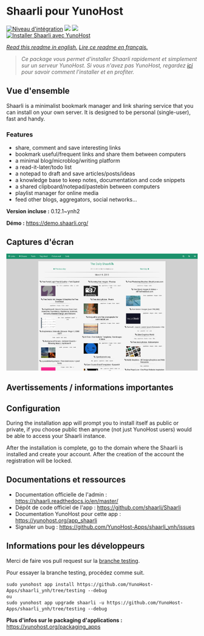 # Shaarli pour YunoHost

[![Niveau d'intégration](https://dash.yunohost.org/integration/shaarli.svg)](https://dash.yunohost.org/appci/app/shaarli) ![](https://ci-apps.yunohost.org/ci/badges/shaarli.status.svg) ![](https://ci-apps.yunohost.org/ci/badges/shaarli.maintain.svg)  
[![Installer Shaarli avec YunoHost](https://install-app.yunohost.org/install-with-yunohost.svg)](https://install-app.yunohost.org/?app=shaarli)

*[Read this readme in english.](./README.md)*
*[Lire ce readme en français.](./README_fr.md)*

> *Ce package vous permet d'installer Shaarli rapidement et simplement sur un serveur YunoHost.
Si vous n'avez pas YunoHost, regardez [ici](https://yunohost.org/#/install) pour savoir comment l'installer et en profiter.*

## Vue d'ensemble

Shaarli is a minimalist bookmark manager and link sharing service that you can install on your own server. It is designed to be personal (single-user), fast and handy.

### Features

- share, comment and save interesting links
- bookmark useful/frequent links and share them between computers
- a minimal blog/microblog/writing platform
- a read-it-later/todo list
- a notepad to draft and save articles/posts/ideas
- a knowledge base to keep notes, documentation and code snippets
- a shared clipboard/notepad/pastebin between computers
- playlist manager for online media
- feed other blogs, aggregators, social networks...


**Version incluse :** 0.12.1~ynh2

**Démo :** https://demo.shaarli.org/

## Captures d'écran

![](./doc/screenshots/27wYsbC.png)

## Avertissements / informations importantes

## Configuration

During the installation app will prompt you to install itself as public or private, if you choose public then anyone (not just YunoHost users) would be able to access your Shaarli instance.

After the installation is complete, go to the domain where the Shaarli is installed and create your account. After the creation of the account the registration will be locked.
## Documentations et ressources

* Documentation officielle de l'admin : https://shaarli.readthedocs.io/en/master/
* Dépôt de code officiel de l'app : https://github.com/shaarli/Shaarli
* Documentation YunoHost pour cette app : https://yunohost.org/app_shaarli
* Signaler un bug : https://github.com/YunoHost-Apps/shaarli_ynh/issues

## Informations pour les développeurs

Merci de faire vos pull request sur la [branche testing](https://github.com/YunoHost-Apps/shaarli_ynh/tree/testing).

Pour essayer la branche testing, procédez comme suit.
```
sudo yunohost app install https://github.com/YunoHost-Apps/shaarli_ynh/tree/testing --debug
ou
sudo yunohost app upgrade shaarli -u https://github.com/YunoHost-Apps/shaarli_ynh/tree/testing --debug
```

**Plus d'infos sur le packaging d'applications :** https://yunohost.org/packaging_apps
